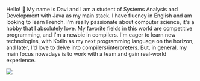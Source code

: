 <p>Hello! <span>&#x1F44B;</span> My name is Davi and I am a student of Systems Analysis and Development with Java as my main stack. I have fluency in English and am looking to learn French. I'm really passionate about computer science, it's a hobby that I absolutely love. My favorite fields in this world are competitive programming, and I'm a newbie in compilers. I'm eager to learn new technologies, with Kotlin as my next programming language on the horizon, and later, I'd love to delve into compilers/interpreters. But, in general, my main focus nowadays is to work with a team and gain real-world experience.</p>

<img src="https://media.tenor.com/AlUkiGkR2j8AAAAC/new-game-ahagon-umiko-programming.gif" >
